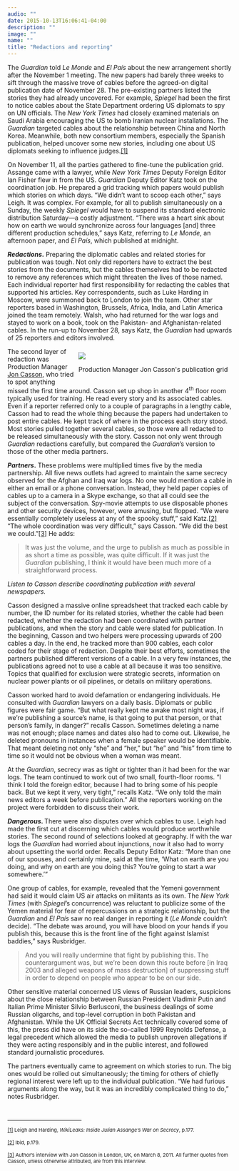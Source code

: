 ```yaml
---
audio: ""
date: 2015-10-13T16:06:41-04:00
description: ""
image: ""
name: ""
title: "Redactions and reporting"
---
```


<p>
	The <em>Guardian</em> told <em>Le Monde</em> and <em>El Pa&iacute;s </em>about the new arrangement shortly after the November 1 meeting. The new papers had barely three weeks to sift through the massive trove of cables before the agreed-on digital publication date of November 28. The pre-existing partners listed the stories they had already uncovered. For example, <em>Spiegel</em> had been the first to notice cables about the State Department ordering US diplomats to spy on UN officials. The <em>New York Times</em> had closely examined materials on Saudi Arabia encouraging the US to bomb Iranian nuclear installations. The <em>Guardian</em> targeted cables about the relationship between China and North Korea. Meanwhile, both new consortium members, especially the Spanish publication, helped uncover some new stories, including one about US diplomats seeking to influence judges.<a href="case_id_70_id_633_pid_0.html#_ftn1" name="_ftnref1" title="">[1]</a></p>
<p>
	On November 11, all the parties gathered to fine-tune the publication grid. Assange came with a lawyer, while <em>New York Times</em> Deputy Foreign Editor Ian Fisher flew in from the US. <em>Guardian</em> Deputy Editor Katz took on the coordination job. He prepared a grid tracking which papers would publish which stories on which days. &ldquo;We didn&rsquo;t want to scoop each other,&rdquo; says Leigh. It was complex. For example, for all to publish simultaneously on a Sunday, the weekly <em>Spiegel</em> would have to suspend its standard electronic distribution Saturday&mdash;a costly adjustment. &ldquo;There was a heart sink about how on earth we would synchronize across four languages [and] three different production schedules,&rdquo; says Katz, referring to <em>Le Monde</em>, an afternoon paper, and <em>El</em> <em>Pa&iacute;s</em>, which published at midnight.</p>
<p>
	<strong><em>Redactions</em>.</strong> Preparing the diplomatic cables and related stories for publication was tough. Not only did reporters have to extract the best stories from the documents, but the cables themselves had to be redacted to remove any references which might threaten the lives of those named. Each individual reporter had first responsibility for redacting the cables that supported his articles. Key correspondents, such as Luke Harding in Moscow, were summoned back to London to join the team. Other star reporters based in Washington, Brussels, Africa, India, and Latin America joined the team remotely. Walsh, who had returned for the war logs and stayed to work on a book, took on the Pakistan- and Afghanistan-related cables. In the run-up to November 28, says Katz, the <em>Guardian</em> had upwards of 25 reporters and editors involved.</p>
<div style="float: right; padding: 10px;">
	<img src="../../files/photos/495/grid.jpg" /><br />
	<p class="caption">
		Production Manager Jon Casson&#39;s publication grid</p>
</div>
<p>
	The second layer of redaction was Production Manager <a href="case_id_70_id_175_c_bio.html">Jon Casson</a>, who tried to spot anything missed the first time around. Casson set up shop in another 4<sup>th</sup> floor room typically used for training. He read every story and its associated cables. Even if a reporter referred only to a couple of paragraphs in a lengthy cable, Casson had to read the whole thing because the papers had undertaken to post entire cables. He kept track of where in the process each story stood. Most stories pulled together several cables, so those were all redacted to be released simultaneously with the story. Casson not only went through <em>Guardian</em> redactions carefully, but compared the <em>Guardian</em>&rsquo;s version to those of the other media partners.</p>
<p>
	<strong><em>Partners</em>.</strong> These problems were multiplied times five by the media partnership. All five news outlets had agreed to maintain the same secrecy observed for the Afghan and Iraq war logs. No one would mention a cable in either an email or a phone conversation. Instead, they held paper copies of cables up to a camera in a Skype exchange, so that all could see the subject of the conversation. Spy-movie attempts to use disposable phones and other security devices, however, were amusing, but flopped. &ldquo;We were essentially completely useless at any of the spooky stuff,&rdquo; said Katz.<a href="case_id_70_id_633_pid_0.html#_ftn2" name="_ftnref2" title="">[2]</a> &ldquo;The whole coordination was very difficult,&rdquo; says Casson. &ldquo;We did the best we could.&rdquo;<a href="case_id_70_id_633_pid_0.html#_ftn3" name="_ftnref3" title="">[3]</a> He adds:</p>
<blockquote>
	<p>
		It was just the volume, and the urge to publish as much as possible in as short a time as possible, was quite difficult. If it was just the <em>Guardian</em> publishing, I think it would have been much more of a straightforward process.</p>
</blockquote>
<p>
	<i>Listen to Casson describe coordinating publication with several newspapers.</i><br />
	<img alt="" border="0" class="audiofile" src="../../files/audios/190/Casson&#32;text&#32;quote.mp3" /></p>
<p>
	Casson designed a massive online spreadsheet that tracked each cable by number, the ID number for its related stories, whether the cable had been redacted, whether the redaction had been coordinated with partner publications, and when the story and cable were slated for publication. In the beginning, Casson and two helpers were processing upwards of 200 cables a day. In the end, he tracked more than 900 cables, each color coded for their stage of redaction. Despite their best efforts, sometimes the partners published different versions of a cable. In a very few instances, the publications agreed not to use a cable at all because it was too sensitive. Topics that qualified for exclusion were strategic secrets, information on nuclear power plants or oil pipelines, or details on military operations.</p>
<p>
	Casson worked hard to avoid defamation or endangering individuals. He consulted with <em>Guardian</em> lawyers on a daily basis. Diplomats or public figures were fair game. &ldquo;But what really kept me awake most night was, if we&rsquo;re publishing a source&rsquo;s name, is that going to put that person, or that person&rsquo;s family, in danger?&rdquo; recalls Casson. Sometimes deleting a name was not enough; place names and dates also had to come out. Likewise, he deleted pronouns in instances when a female speaker would be identifiable. That meant deleting not only &ldquo;she&rdquo; and &ldquo;her,&rdquo; but &ldquo;he&rdquo; and &ldquo;his&rdquo; from time to time so it would not be obvious when a woman was meant.</p>
<p>
	At the <em>Guardian</em>, secrecy was as tight or tighter than it had been for the war logs. The team continued to work out of two small, fourth-floor rooms. &ldquo;I think I told the foreign editor, because I had to bring some of his people back. But we kept it very, very tight,&rdquo; recalls Katz. &ldquo;We only told the main news editors a week before publication.&rdquo; All the reporters working on the project were forbidden to discuss their work.</p>
<p>
	<strong><em>Dangerous</em>. </strong>There were also disputes over which cables to use. Leigh had made the first cut at discerning which cables would produce worthwhile stories. The second round of selections looked at geography. If with the war logs the <em>Guardian</em> had worried about injunctions, now it also had to worry about upsetting the world order. Recalls Deputy Editor Katz: &ldquo;More than one of our spouses, and certainly mine, said at the time, &lsquo;What on earth are you doing, and why on earth are you doing this? You&rsquo;re going to start a war somewhere.&rsquo;&rdquo;</p>
<p>
	One group of cables, for example, revealed that the Yemeni government had said it would claim US air attacks on militants as its own. The <em>New York Times</em> (with <em>Spiegel</em>&rsquo;s concurrence) was reluctant to publicize some of the Yemen material for fear of repercussions on a strategic relationship, but the <em>Guardian</em> and <em>El Pa&iacute;s </em>saw no real danger in reporting it (<em>Le Monde</em> couldn&rsquo;t decide). &ldquo;The debate was around, you will have blood on your hands if you publish this, because this is the front line of the fight against Islamist baddies,&rdquo; says Rusbridger.</p>
<blockquote>
	<p>
		And you will really undermine that fight by publishing this. The counterargument was, but we&rsquo;re been down this route before [in Iraq 2003 and alleged weapons of mass destruction] of suppressing stuff in order to depend on people who appear to be on our side.</p>
</blockquote>
<p>
	Other sensitive material concerned US views of Russian leaders, suspicions about the close relationship between Russian President Vladimir Putin and Italian Prime Minister Silvio Berlusconi, the business dealings of some Russian oligarchs, and top-level corruption in both Pakistan and Afghanistan. While the UK Official Secrets Act technically covered some of this, the press did have on its side the so-called 1999 Reynolds Defense, a legal precedent which allowed the media to publish unproven allegations if they were acting responsibly and in the public interest, and followed standard journalistic procedures.</p>
<p>
	The partners eventually came to agreement on which stories to run. The big ones would be rolled out simultaneously; the timing for others of chiefly regional interest were left up to the individual publication. &ldquo;We had furious arguments along the way, but it was an incredibly complicated thing to do,&rdquo; notes Rusbridger.</p>
<div>
	<br clear="all" />
	<hr align="left" size="1" width="33%" />
	<div id="ftn1">
		<p>
			<span style="font-size: 11px;"><a href="case_id_70_id_633_pid_0.html#_ftnref1" name="_ftn1" title="">[1]</a> Leigh and Harding, <em>WikiLeaks: Inside Julian Assange&rsquo;s War on Secrecy</em>, p.177.</span></p>
	</div>
	<div id="ftn2">
		<p>
			<span style="font-size: 11px;"><a href="case_id_70_id_633_pid_0.html#_ftnref2" name="_ftn2" title="">[2]</a> Ibid, p.179.</span></p>
	</div>
	<div id="ftn3">
		<p>
			<span style="font-size: 11px;"><a href="case_id_70_id_633_pid_0.html#_ftnref3" name="_ftn3" title="">[3]</a> Author&rsquo;s interview with Jon Casson in London, UK, on March 8, 2011. All further quotes from Casson, unless otherwise attributed, are from this interview.</span></p>
	</div>
</div>
</div>